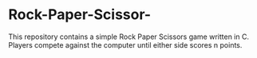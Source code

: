 # Rock-Paper-Scissor-
This repository contains a simple Rock Paper Scissors game written in C. Players compete against the computer until either side scores n points.
